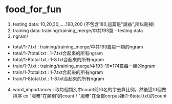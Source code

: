 # food_for_fun
1. testing data: 10,20,30,.....190,200 (不包含180,這篇是"請益",所以刪掉)
2. training data: training/training_merge/中共193篇 - testing data
3. ngram/
  + total/1-7.txt : training/training_merge/中共193篇每一類的ngram
  + total/1-7total.txt : 1-7.txt合起來的所有ngram
  + total/1-8total.txt : 1-8.txt合起來的所有ngram
  + train/1-7.txt : training/training_merge/中193-19=174篇每一類的ngram
  + train/1-7total.txt : 1-7.txt合起來的所有ngram
  + train/1-8total.txt : 1-8.txt合起來的所有ngram
4. word_importance/ : 取每個類別中count前10名的字去算比例，然後這10個做排序
  ex "服務"在類別1的count / "服務"在全部corpus裡(1-8total.txt)的count
